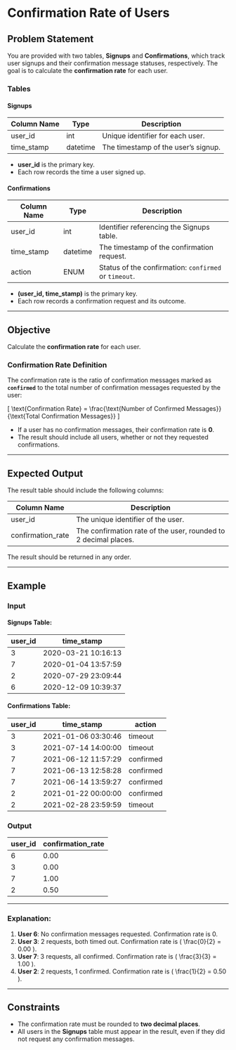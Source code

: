 # Confirmation Rate of Users

## Problem Statement

You are provided with two tables, **Signups** and **Confirmations**, which track user signups and their confirmation message statuses, respectively. The goal is to calculate the **confirmation rate** for each user.

### Tables

#### Signups

| Column Name | Type     | Description                          |
|-------------|----------|--------------------------------------|
| user_id     | int      | Unique identifier for each user.     |
| time_stamp  | datetime | The timestamp of the user’s signup.  |

- **user_id** is the primary key.
- Each row records the time a user signed up.

#### Confirmations

| Column Name | Type     | Description                           |
|-------------|----------|---------------------------------------|
| user_id     | int      | Identifier referencing the Signups table. |
| time_stamp  | datetime | The timestamp of the confirmation request. |
| action      | ENUM     | Status of the confirmation: `confirmed` or `timeout`. |

- **(user_id, time_stamp)** is the primary key.
- Each row records a confirmation request and its outcome.

---

## Objective

Calculate the **confirmation rate** for each user. 

### Confirmation Rate Definition

The confirmation rate is the ratio of confirmation messages marked as **`confirmed`** to the total number of confirmation messages requested by the user:

\[
\text{Confirmation Rate} = \frac{\text{Number of Confirmed Messages}}{\text{Total Confirmation Messages}}
\]

- If a user has no confirmation messages, their confirmation rate is **0**.
- The result should include all users, whether or not they requested confirmations.

---

## Expected Output

The result table should include the following columns:

| Column Name         | Description                                             |
|---------------------|---------------------------------------------------------|
| user_id             | The unique identifier of the user.                      |
| confirmation_rate   | The confirmation rate of the user, rounded to 2 decimal places. |

The result should be returned in any order.

---

## Example

### Input

#### Signups Table:

| user_id | time_stamp          |
|---------|---------------------|
| 3       | 2020-03-21 10:16:13 |
| 7       | 2020-01-04 13:57:59 |
| 2       | 2020-07-29 23:09:44 |
| 6       | 2020-12-09 10:39:37 |

#### Confirmations Table:

| user_id | time_stamp          | action    |
|---------|---------------------|-----------|
| 3       | 2021-01-06 03:30:46 | timeout   |
| 3       | 2021-07-14 14:00:00 | timeout   |
| 7       | 2021-06-12 11:57:29 | confirmed |
| 7       | 2021-06-13 12:58:28 | confirmed |
| 7       | 2021-06-14 13:59:27 | confirmed |
| 2       | 2021-01-22 00:00:00 | confirmed |
| 2       | 2021-02-28 23:59:59 | timeout   |

### Output

| user_id | confirmation_rate |
|---------|-------------------|
| 6       | 0.00              |
| 3       | 0.00              |
| 7       | 1.00              |
| 2       | 0.50              |

---

### Explanation:

1. **User 6**: No confirmation messages requested. Confirmation rate is 0.
2. **User 3**: 2 requests, both timed out. Confirmation rate is \( \frac{0}{2} = 0.00 \).
3. **User 7**: 3 requests, all confirmed. Confirmation rate is \( \frac{3}{3} = 1.00 \).
4. **User 2**: 2 requests, 1 confirmed. Confirmation rate is \( \frac{1}{2} = 0.50 \).

---

## Constraints

- The confirmation rate must be rounded to **two decimal places**.
- All users in the **Signups** table must appear in the result, even if they did not request any confirmation messages.
